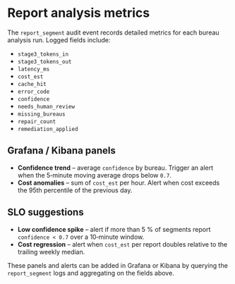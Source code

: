 # Report analysis metrics

The `report_segment` audit event records detailed metrics for each bureau
analysis run. Logged fields include:

- `stage3_tokens_in`
- `stage3_tokens_out`
- `latency_ms`
- `cost_est`
- `cache_hit`
- `error_code`
- `confidence`
- `needs_human_review`
- `missing_bureaus`
- `repair_count`
- `remediation_applied`

## Grafana / Kibana panels

- **Confidence trend** – average `confidence` by bureau. Trigger an alert when
  the 5‑minute moving average drops below `0.7`.
- **Cost anomalies** – sum of `cost_est` per hour. Alert when cost exceeds the
  95th percentile of the previous day.

## SLO suggestions

- **Low confidence spike** – alert if more than 5 % of segments report
  `confidence < 0.7` over a 10‑minute window.
- **Cost regression** – alert when `cost_est` per report doubles relative to
  the trailing weekly median.

These panels and alerts can be added in Grafana or Kibana by querying the
`report_segment` logs and aggregating on the fields above.
